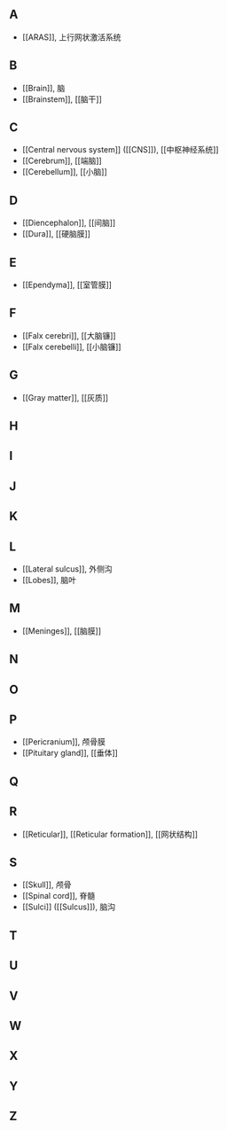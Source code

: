 ## A
- [[ARAS]], 上行网状激活系统​

## B
- [[Brain]], 脑
- [[Brainstem]], [[脑干]]
## C
- [[Central nervous system]] ([[CNS]]), [[中枢神经系统]]
- [[Cerebrum]], [[端脑]]
- [[Cerebellum]], [[小脑]]
## D
- [[Diencephalon]], [[间脑]]
- [[Dura]], [[硬脑膜]]
## E
- [[Ependyma]], [[室管膜]]
## F
- [[Falx cerebri]], [[大脑镰]]
- [[Falx cerebelli]], [[小脑镰]]
## G
- [[​​Gray matter]], [[灰质]]
## H
## I
## J
## K
## L
- [[Lateral sulcus]], 外侧沟
- [[Lobes]], 脑叶
## M
- [[Meninges]], [[脑膜]]
## N
## O
## P
- [[Pericranium]], 颅骨膜
- [[Pituitary gland]], [[垂体]]
## Q
## R
- [[Reticular]], [[Reticular formation]], [[网状结构]]
## S
- [[Skull​​]], 颅骨
- [[Spinal cord]], 脊髓
- [[Sulci]] ([[Sulcus]]), 脑沟
## T
## U
## V
## W
## X
## Y
## Z
